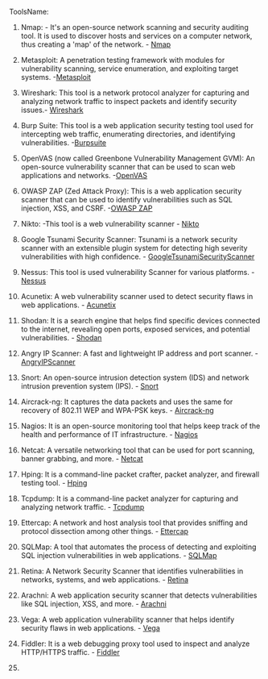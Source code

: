 ToolsName:
1. Nmap: - It's an open-source network scanning and security auditing tool. It is used to discover hosts and services on a computer network, thus creating a 'map' of the network. - [Nmap](https://nmap.org,http://scanme.nmap.org/)

2. Metasploit: A penetration testing framework with modules for vulnerability scanning, service enumeration, and exploiting target systems. -[Metasploit](https://www.metasploit.com/)

3. Wireshark: This tool is a network protocol analyzer for capturing and analyzing network traffic to inspect packets and identify security issues.- [Wireshark](https://www.wireshark.org/)

4. Burp Suite: This tool is a web application security testing tool used for intercepting web traffic, enumerating directories, and identifying vulnerabilities. -[Burpsuite](https://portswigger.net/burp/)

5. OpenVAS (now called Greenbone Vulnerability Management GVM): An open-source vulnerability scanner that can be used to scan web applications and networks. -[OpenVAS](https://www.openvas.org/)

6. OWASP ZAP (Zed Attack Proxy): This is a web application security scanner that can be used to identify vulnerabilities such as SQL injection, XSS, and CSRF. -[OWASP ZAP](https://www.zaproxy.org/)

8. Nikto: -This tool is a web vulnerability scanner - [Nikto](https://cirt.net/Nikto2)

9. Google Tsunami Security Scanner: Tsunami is a network security scanner with an extensible plugin system for detecting high severity vulnerabilities with high confidence. - [GoogleTsunamiSecurityScanner](https://github.com/google/tsunami-security-scanner)

10. Nessus: This tool is used vulnerability Scanner for various platforms. - [Nessus](https://www.tenable.com/products/nessus)

11. Acunetix: A web vulnerability scanner used to detect security flaws in web applications. - [Acunetix](https://www.acunetix.com/)

12. Shodan: It is a search engine that helps find specific devices connected to the internet, revealing open ports, exposed services, and potential vulnerabilities. - [Shodan](https://www.shodan.io/)

13. Angry IP Scanner: A fast and lightweight IP address and port scanner. - [AngryIPScanner](https://angryip.org/)

14. Snort: An open-source intrusion detection system (IDS) and network intrusion prevention system (IPS). - [Snort](https://www.snort.org/)

15. Aircrack-ng: It captures the data packets and uses the same for recovery
of 802.11 WEP and WPA-PSK keys. - [Aircrack-ng](http://www.aircrack-ng.org/)

16. Nagios: It is an open-source monitoring tool that helps keep track of the health and performance of IT infrastructure. - [Nagios](https://www.nagios.org/)

17. Netcat: A versatile networking tool that can be used for port scanning, banner grabbing,    and more. - [Netcat](https://en.wikipedia.org/wiki/Netcat)

18. Hping: It is a command-line packet crafter, packet analyzer, and firewall testing tool. - [Hping](http://www.hping.org/)

19. Tcpdump: It is a command-line packet analyzer for capturing and analyzing network traffic. - [Tcpdump](https://www.tcpdump.org/)

20. Ettercap: A network and host analysis tool that provides sniffing and protocol dissection among other things. - [Ettercap](https://www.ettercap-project.org/)

21. SQLMap: A tool that automates the process of detecting and exploiting SQL injection vulnerabilities in web applications. - [SQLMap](https://sqlmap.org/)

22. Retina: A Network Security Scanner that identifies vulnerabilities in networks, systems, and web applications. - [Retina](https://www.beyondtrust.com/go-beyond)

23. Arachni: A web application security scanner that detects vulnerabilities like SQL injection, XSS, and more. - [Arachni](https://ecsypno.com/pages/arachni-web-application-security-scanner-framework)

24. Vega: A web application vulnerability scanner that helps identify security flaws in web applications. - [Vega](https://subgraph.com/vega/)

25. Fiddler: It is a web debugging proxy tool used to inspect and analyze HTTP/HTTPS traffic. - [Fiddler](https://www.telerik.com/fiddler)

26. 


